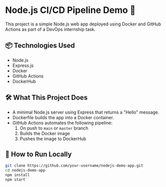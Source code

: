 # Node.js CI/CD Pipeline Demo 🚀

This project is a simple Node.js web app deployed using Docker and GitHub Actions as part of a DevOps internship task.

## 📦 Technologies Used
- Node.js
- Express.js
- Docker
- GitHub Actions
- DockerHub

## 🛠 What This Project Does
- A minimal Node.js server using Express that returns a "Hello" message.
- Dockerfile builds the app into a Docker container.
- GitHub Actions automates the following pipeline:
  1. On push to `main` or `master` branch
  2. Builds the Docker image
  3. Pushes the image to DockerHub

## 🧪 How to Run Locally

```bash
git clone https://github.com/your-username/nodejs-demo-app.git
cd nodejs-demo-app
npm install
npm start
